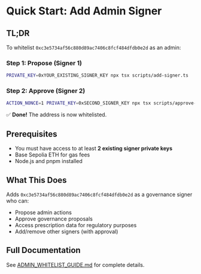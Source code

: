 # Quick Start: Add Admin Signer

## TL;DR

To whitelist `0xc3e5734af56c880d89ac7406c8fcf484dfdb0e2d` as an admin:

### Step 1: Propose (Signer 1)
```bash
PRIVATE_KEY=0xYOUR_EXISTING_SIGNER_KEY npx tsx scripts/add-signer.ts
```

### Step 2: Approve (Signer 2)
```bash
ACTION_NONCE=1 PRIVATE_KEY=0xSECOND_SIGNER_KEY npx tsx scripts/approve-action.ts
```

✅ **Done!** The address is now whitelisted.

## Prerequisites

- You must have access to at least **2 existing signer private keys**
- Base Sepolia ETH for gas fees
- Node.js and pnpm installed

## What This Does

Adds `0xc3e5734af56c880d89ac7406c8fcf484dfdb0e2d` as a governance signer who can:
- Propose admin actions
- Approve governance proposals
- Access prescription data for regulatory purposes
- Add/remove other signers (with approval)

## Full Documentation

See [ADMIN_WHITELIST_GUIDE.md](./ADMIN_WHITELIST_GUIDE.md) for complete details.
